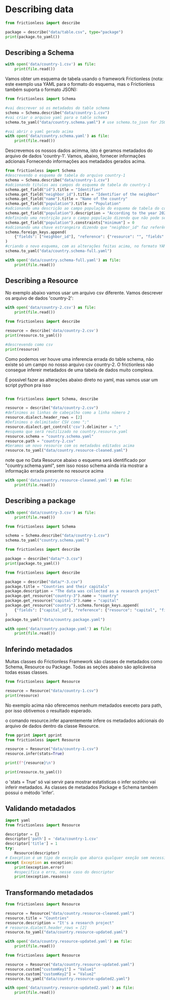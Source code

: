 # Describing data

```python script
from frictionless import describe

package = describe("data/table.csv", type="package")
print(package.to_yaml())
```

## Describing a Schema

```python script
with open('data/country-1.csv') as file:
    print(file.read())
```

Vamos obter um esquema de tabela usando o framework Frictionless (nota: este exemplo usa YAML para o formato do esquema, mas o Frictionless também suporta o formato JSON):

```python script
from frictionless import Schema

#vai descrever só os metadados do table schema
schema = Schema.describe("data/country-1.csv")
#vai criar o arquivo yaml para o table schema
schema.to_yaml("data/country.schema.yaml") # use schema.to_json for JSON
```

```python script
#vai abrir o yaml gerado acima
with open('data/country.schema.yaml') as file:
    print(file.read())
```

Descrevemos os nossos dados acimma, isto é geramos metadados do arquivo de dados 'country-1'. Vamos, abaixo, fornecer informações adcionais Fornecendo informações aos metadados gerados acima.

```python script
from frictionless import Schema
#descrevendo o esquema de tabela do arquivo country-1
schema = Schema.describe("data/country-1.csv")
#adcionando titulos aos campos do esquema de tabela do country-1
schema.get_field("id").title = "Identifier"
schema.get_field("neighbor_id").title = "Identifier of the neighbor"
schema.get_field("name").title = "Name of the country"
schema.get_field("population").title = "Population"
#adcionando uma descrição ao campo população do esquema de tabela do country-1
schema.get_field("population").description = "According to the year 2020's data"
#definindo uma restrição para o campo população dizendo que não pode ser menor que 0
schema.get_field("population").constraints["minimum"] = 0
#adcionando uma chave estrangeira dizendo que "neighbor_id" faz referência ao campo id e ambos estão no mesmo resource
schema.foreign_keys.append(
    {"fields": ["neighbor_id"], "reference": {"resource": "", "fields": ["id"]}}
)
#criando o novo esquema, com as alterações feitas acima, no formato YAML
schema.to_yaml("data/country.schema-full.yaml")

```

```python script
with open('data/country.schema-full.yaml') as file:
    print(file.read())

```

## Describing a Resource

No exemplo abaixo vamos usar um arquivo csv diferente. Vamos descrever os arquivo de dados 'country-2':

```python script
with open('data/country-2.csv') as file:
    print(file.read())
```

```python script
from frictionless import describe

resource = describe('data/country-2.csv')
print(resource.to_yaml())

#descrevendo como csv
print(resource)
```

Como podemos ver houve uma inferencia errada do table schema, não existe só um campo no nosso arquivo csv country-2. O frictionless não consegue infereir metadados de uma tabela de dados muito complexa.

É possível fazer as alterações abaixo direto no yaml, mas vamos usar um script python pra isso

```python script

from frictionless import Schema, describe

resource = describe("data/country-2.csv")
#definimos as linhas de cabeçalho como a linha número 2
resource.dialect.header_rows = [2]
#Definimos o delimitador CSV como ";"
resource.dialect.get_control('csv').delimiter = ";"
#esquema que será reutilizado no country.resource.yaml
resource.schema = "country.schema.yaml"
resource.path = "country-2.csv"
#Geramos um novo resource com os metadados editados acima 
resource.to_yaml("data/country.resource-cleaned.yaml")

```

note que no Data Resource abaixo o esquema será identificado por "country.schema.yaml", sem isso nosso schema ainda iria mostrar a informação errada presente no resource acima

```python script
with open('data/country.resource-cleaned.yaml') as file:
    print(file.read())

```

## Describing a package

```python script
with open('data/country-3.csv') as file:
    print(file.read())

```

```python script
from frictionless import Schema

schema = Schema.describe("data/country-1.csv")
schema.to_yaml("country.schema.yaml")

```

```python script
from frictionless import describe

package = describe("data/*-3.csv")
print(package.to_yaml())


```

```python script
from frictionless import describe

package = describe("data/*-3.csv")
package.title = "Countries and their capitals"
package.description = "The data was collected as a research project"
package.get_resource("country-3").name = "country"
package.get_resource("capital-3").name = "capital"
package.get_resource("country").schema.foreign_keys.append(
    {"fields": ["capital_id"], "reference": {"resource": "capital", "fields": ["id"]}}
)
package.to_yaml("data/country.package.yaml")
```

```python script
with open('data/country.package.yaml') as file:
    print(file.read())
```

## Inferindo metadados

Muitas classes do Frictionless Framework são classes de metadados como Schema, Resource ou Package. Todas as seções abaixo são aplicáveis ​​a todas essas classes.

```python script
from frictionless import Resource

resource = Resource("data/country-1.csv")
print(resource)
```

No exemplo acima não oferecemos nenhum metadados execeto para path, por isso obtivemos o resultado esperado.

o comando resource.infer aparentemente infere os metadados adcionais do arquivo de dados dentro da classe Resource.

```python script
from pprint import pprint
from frictionless import Resource

resource = Resource("data/country-1.csv")
resource.infer(stats=True)

print(f"{resource}\n")

print(resource.to_yaml())

```

o 'stats = True' só vai servir para mostrar estatísticas o infer sozinho vai inferir metadados. As classes de metadados Package e Schema também possui o método 'infer'.

## Validando metadados

```python script
import yaml
from frictionless import Resource

descriptor = {}
descriptor['path'] = 'data/country-1.csv'
descriptor['title'] = 1
try:
    Resource(descriptor)
# Execption é um tipo de exceção que abarca qualquer exeção sem necessidade especificar
except Exception as exception:
    print(exception.error)
    #especifica o erro, nesse caso do descriptor
    print(exception.reasons)

```

## Transformando metadados

```python script
from frictionless import Resource

resource = Resource("data/country.resource-cleaned.yaml")
resource.title = "Countries"
resource.description = "It's a research project"
# resource.dialect.header_rows = [2]
resource.to_yaml("data/country.resource-updated.yaml")

```

```python script
with open('data/country.resource-updated.yaml') as file:
    print(file.read())
```

```python script
from frictionless import Resource

resource = Resource("data/country.resource-updated.yaml")
resource.custom["customKey1"] = "Value1"
resource.custom["customKey2"] = "Value2"
resource.to_yaml("data/country.resource-updated2.yaml")

```
```python script
with open('data/country.resource-updated2.yaml') as file:
    print(file.read())
```
```python script
```
```python script
```
```python script
```

